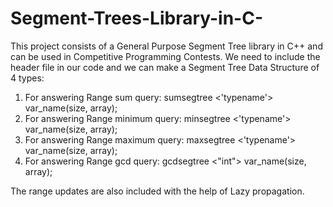 # Segment-Trees-Library-in-C-

This project consists of a General Purpose Segment Tree library in C++ and can be used in Competitive Programming Contests. We need to include the header file in our code and we can make a Segment Tree Data Structure of 4 types:

1) For answering Range sum query: sumsegtree <'typename'> var_name(size, array);
2) For answering Range minimum query: minsegtree <'typename'> var_name(size, array);
3) For answering Range maximum query: maxsegtree <'typename'> var_name(size, array);
4) For answering Range gcd query: gcdsegtree <"int"> var_name(size, array);
  
The range updates are also included with the help of Lazy propagation.
